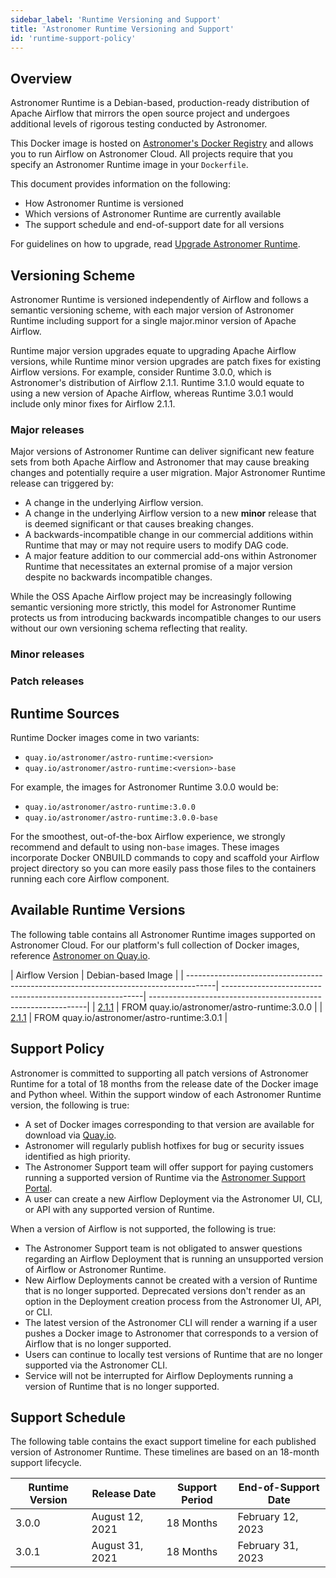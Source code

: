 ```yaml
---
sidebar_label: 'Runtime Versioning and Support'
title: 'Astronomer Runtime Versioning and Support'
id: 'runtime-support-policy'
---
```


## Overview

Astronomer Runtime is a Debian-based, production-ready distribution of Apache Airflow that mirrors the open source project and undergoes additional levels of rigorous testing conducted by Astronomer.

This Docker image is hosted on [Astronomer's Docker Registry](https://quay.io/repository/astronomer/astro-runtime) and allows you to run Airflow on Astronomer Cloud. All projects require that you specify an Astronomer Runtime image in your `Dockerfile`.

This document provides information on the following:

- How Astronomer Runtime is versioned
- Which versions of Astronomer Runtime are currently available
- The support schedule and end-of-support date for all versions

For guidelines on how to upgrade, read [Upgrade Astronomer Runtime](upgrade-runtime).

## Versioning Scheme

Astronomer Runtime is versioned independently of Airflow and follows a semantic versioning scheme, with each major version of Astronomer Runtime including support for a single major.minor version of Apache Airflow.

Runtime major version upgrades equate to upgrading Apache Airflow versions, while Runtime minor version upgrades are patch fixes for existing Airflow versions. For example, consider Runtime 3.0.0, which is Astronomer's distribution of Airflow 2.1.1. Runtime 3.1.0 would equate to using a new version of Apache Airflow, whereas Runtime 3.0.1 would include only minor fixes for Airflow 2.1.1.

### Major releases

Major versions of Astronomer Runtime can deliver significant new feature sets from both Apache Airflow and Astronomer that may cause breaking changes and potentially require a user migration. Major Astronomer Runtime release can triggered by:

- A change in the underlying Airflow version.
- A change in the underlying Airflow version to a new **minor** release that is deemed significant or that causes breaking changes.
- A backwards-incompatible change in our commercial additions within Runtime that may or may not require users to modify DAG code.
- A major feature addition to our commercial add-ons within Astronomer Runtime that necessitates an external promise of a major version despite no backwards incompatible changes.

While the OSS Apache Airflow project may be increasingly following semantic versioning more strictly, this model for Astronomer Runtime protects us from introducing backwards incompatible changes to our users without our own versioning schema reflecting that reality.

### Minor releases


### Patch releases

## Runtime Sources

Runtime Docker images come in two variants:

- `quay.io/astronomer/astro-runtime:<version>`
- `quay.io/astronomer/astro-runtime:<version>-base`

For example, the images for Astronomer Runtime 3.0.0 would be:

- `quay.io/astronomer/astro-runtime:3.0.0`
- `quay.io/astronomer/astro-runtime:3.0.0-base`

For the smoothest, out-of-the-box Airflow experience, we strongly recommend and default to using non-`base` images. These images incorporate Docker ONBUILD commands to copy and scaffold your Airflow project directory so you can more easily pass those files to the containers running each core Airflow component.

## Available Runtime Versions

The following table contains all Astronomer Runtime images supported on Astronomer Cloud. For our platform's full collection of Docker images, reference [Astronomer on Quay.io](https://quay.io/repository/astronomer/astro-runtime?tab=tags).

| Airflow Version                                                                      | Debian-based Image                                        |
| -------------------------------------------------------------------------------------| ----------------------------------------------------------| --------------------------------------------------------------|
| [2.1.1](https://github.com/astronomer/astro-runtime/blob/main/CHANGELOG.md#301-2021-08-31)     | FROM quay.io/astronomer/astro-runtime:3.0.0   |
| [2.1.1](https://github.com/astronomer/astro-runtime/blob/main/CHANGELOG.md#301-2021-08-31)     | FROM quay.io/astronomer/astro-runtime:3.0.1   |

## Support Policy

Astronomer is committed to supporting all patch versions of Astronomer Runtime for a total of 18 months from the release date of the Docker image and Python wheel. Within the support window of each Astronomer Runtime version, the following is true:

- A set of Docker images corresponding to that version are available for download via [Quay.io](http://quay.io).
- Astronomer will regularly publish hotfixes for bug or security issues identified as high priority.
- The Astronomer Support team will offer support for paying customers running a supported version of Runtime via the [Astronomer Support Portal](https://support.astronomer.io).
- A user can create a new Airflow Deployment via the Astronomer UI, CLI, or API with any supported version of Runtime.

When a version of Airflow is not supported, the following is true:

- The Astronomer Support team is not obligated to answer questions regarding an Airflow Deployment that is running an unsupported version of Airflow or Astronomer Runtime.
- New Airflow Deployments cannot be created with a version of Runtime that is no longer supported. Deprecated versions don't render as an option in the Deployment creation process from the Astronomer UI, API, or CLI.
- The latest version of the Astronomer CLI will render a warning if a user pushes a Docker image to Astronomer that corresponds to a version of Airflow that is no longer supported.
- Users can continue to locally test versions of Runtime that are no longer supported via the Astronomer CLI.
- Service will not be interrupted for Airflow Deployments running a version of Runtime that is no longer supported.

## Support Schedule

The following table contains the exact support timeline for each published version of Astronomer Runtime. These timelines are based on an 18-month support lifecycle.

| Runtime Version | Release Date   | Support Period | End-of-Support Date |
|------------|----------------|----------------|---------------------|
| 3.0.0     | August 12, 2021   | 18 Months      | February 12, 2023 |
| 3.0.1     | August 31, 2021   | 18 Months      | February 31, 2023 |
